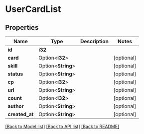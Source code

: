 # UserCardList

## Properties

Name | Type | Description | Notes
------------ | ------------- | ------------- | -------------
**id** | **i32** |  | 
**card** | Option<**i32**> |  | [optional]
**skill** | Option<**String**> |  | [optional]
**status** | Option<**String**> |  | [optional]
**cp** | Option<**i32**> |  | [optional]
**url** | Option<**String**> |  | [optional]
**count** | Option<**i32**> |  | [optional]
**author** | Option<**String**> |  | [optional]
**created_at** | Option<**String**> |  | [optional]

[[Back to Model list]](../README.md#documentation-for-models) [[Back to API list]](../README.md#documentation-for-api-endpoints) [[Back to README]](../README.md)


